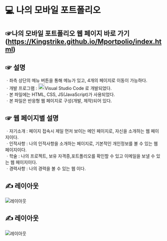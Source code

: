 # 💻 나의 모바일 포트폴리오

## ☞나의 모바일 포트폴리오 웹 페이지 바로 가기(https://Kingstrike.github.io/Mportpolio/index.html) <br>

## ☞ 설명
ㆍ좌측 상단의 메뉴 버튼을 통해 메뉴가 있고, 4개의 페이지로 이동이 가능하다.<br>
ㆍ개발 프로그램 :  <a href="https://code.visualstudio.com/" title="Visual Studio Code"><img src="https://github.com/get-icon/geticon/raw/master/icons/visual-studio-code.svg" alt="Visual Studio Code" width="21px" height="21px"></a>Visual Studio Code 로 개발되었다. <br>
ㆍ본 파일에는 HTML, CSS, JS(JavaScript)가 사용되었다. <br>
ㆍ본 파일은 반응형 웹 페이지로 구성(개발, 제작)되어 있다. <br>

## ☞ 웹 페이지별 설명
ㆍ자기소개 : 페이지 접속시 제일 먼저 보이는 메인 페이지로, 자신을 소개하는 웹 페이지이다. <br>
ㆍ인적사항 : 나의 인적사항을 소개하는 페이지로, 기본적인 개인정보를 볼 수 있는 웹 페이지이다. <br>
ㆍ학술 : 나의 프로젝트, 보유 자격증,포트폴리오를 확인할 수 있고 이메일을 보낼 수 있는 웹 페이지이다. <br>
ㆍ경력사항 : 나의 경력을 볼 수 있는 웹 이다. 


## ✍️ 레이아웃
![레이아웃](https://github.com/kingstrike/mportpolio/blob/main/img/Echart.PNG) 


## ✍️ 레이아웃
![레이아웃](https://github.com/kingstrike/mportpolio/blob/main/img/과제스샷.png) 
